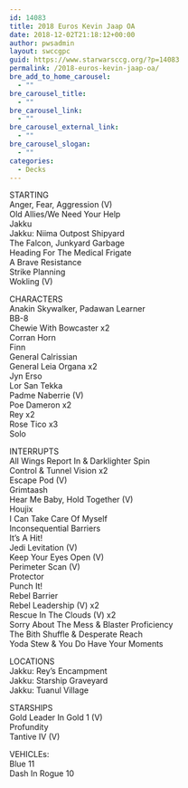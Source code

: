 ```yaml
---
id: 14083
title: 2018 Euros Kevin Jaap OA
date: 2018-12-02T21:18:12+00:00
author: pwsadmin
layout: swccgpc
guid: https://www.starwarsccg.org/?p=14083
permalink: /2018-euros-kevin-jaap-oa/
bre_add_to_home_carousel:
  - ""
bre_carousel_title:
  - ""
bre_carousel_link:
  - ""
bre_carousel_external_link:
  - ""
bre_carousel_slogan:
  - ""
categories:
  - Decks
---
```

STARTING  
Anger, Fear, Aggression (V)  
Old Allies/We Need Your Help  
Jakku  
Jakku: Niima Outpost Shipyard  
The Falcon, Junkyard Garbage  
Heading For The Medical Frigate  
A Brave Resistance  
Strike Planning  
Wokling (V)

CHARACTERS  
Anakin Skywalker, Padawan Learner  
BB-8  
Chewie With Bowcaster x2  
Corran Horn  
Finn  
General Calrissian  
General Leia Organa x2  
Jyn Erso  
Lor San Tekka  
Padme Naberrie (V)  
Poe Dameron x2  
Rey x2  
Rose Tico x3  
Solo

INTERRUPTS  
All Wings Report In & Darklighter Spin  
Control & Tunnel Vision x2  
Escape Pod (V)  
Grimtaash  
Hear Me Baby, Hold Together (V)  
Houjix  
I Can Take Care Of Myself  
Inconsequential Barriers  
It’s A Hit!  
Jedi Levitation (V)  
Keep Your Eyes Open (V)  
Perimeter Scan (V)  
Protector  
Punch It!  
Rebel Barrier  
Rebel Leadership (V) x2  
Rescue In The Clouds (V) x2  
Sorry About The Mess & Blaster Proficiency  
The Bith Shuffle & Desperate Reach  
Yoda Stew & You Do Have Your Moments

LOCATIONS  
Jakku: Rey’s Encampment  
Jakku: Starship Graveyard  
Jakku: Tuanul Village

STARSHIPS  
Gold Leader In Gold 1 (V)  
Profundity  
Tantive IV (V)

VEHICLEs:  
Blue 11  
Dash In Rogue 10